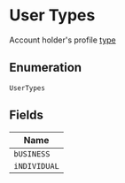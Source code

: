 
# User Types

Account holder's profile [type](#/rest/models/structures/user-type)

## Enumeration

`UserTypes`

## Fields

| Name |
|  --- |
| `bUSINESS` |
| `iNDIVIDUAL` |

